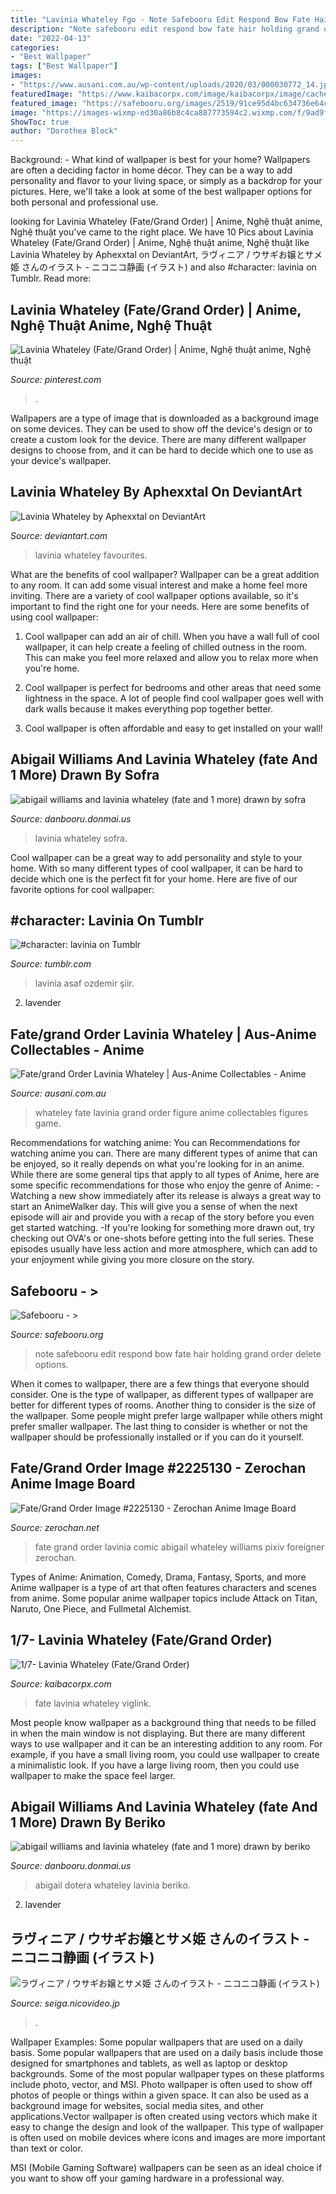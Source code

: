 ```yaml
---
title: "Lavinia Whateley Fgo - Note Safebooru Edit Respond Bow Fate Hair Holding Grand Order Delete Options"
description: "Note safebooru edit respond bow fate hair holding grand order delete options"
date: "2022-04-13"
categories:
- "Best Wallpaper"
tags: ["Best Wallpaper"]
images:
- "https://www.ausani.com.au/wp-content/uploads/2020/03/000030772_14.jpg"
featuredImage: "https://www.kaibacorpx.com/image/kaibacorpx/image/cache/data/all_product_images/product-4142/YCUYWojm1585246566-700x700.jpg"
featured_image: "https://safebooru.org/images/2519/91ce95d4bc634736e64c35c2725baa52edc2f946.jpg?2626231"
image: "https://images-wixmp-ed30a86b8c4ca887773594c2.wixmp.com/f/9ad9f55f-95a7-499b-bc6b-c0348365d9a3/dc7nu8u-19a83436-67be-4eba-a04d-b962e25a341a.jpg/v1/fill/w_786,h_1017,q_70,strp/lavinia_whateley_by_aphexxtal_dc7nu8u-pre.jpg?token=eyJ0eXAiOiJKV1QiLCJhbGciOiJIUzI1NiJ9.eyJzdWIiOiJ1cm46YXBwOiIsImlzcyI6InVybjphcHA6Iiwib2JqIjpbW3siaGVpZ2h0IjoiPD0xMzI2IiwicGF0aCI6IlwvZlwvOWFkOWY1NWYtOTVhNy00OTliLWJjNmItYzAzNDgzNjVkOWEzXC9kYzdudTh1LTE5YTgzNDM2LTY3YmUtNGViYS1hMDRkLWI5NjJlMjVhMzQxYS5qcGciLCJ3aWR0aCI6Ijw9MTAyNCJ9XV0sImF1ZCI6WyJ1cm46c2VydmljZTppbWFnZS5vcGVyYXRpb25zIl19.xtVE7O8Ba_gHXVtuITDGkgKF2d6zYUi2XE3V17ogHI4"
ShowToc: true
author: "Dorothea Block"
---
```



Background: - What kind of wallpaper is best for your home?
Wallpapers are often a deciding factor in home décor. They can be a way to add personality and flavor to your living space, or simply as a backdrop for your pictures. Here, we'll take a look at some of the best wallpaper options for both personal and professional use.

	

		
looking for Lavinia Whateley (Fate/Grand Order) | Anime, Nghệ thuật anime, Nghệ thuật you've came to the right place. We have 10 Pics about Lavinia Whateley (Fate/Grand Order) | Anime, Nghệ thuật anime, Nghệ thuật like Lavinia Whateley by Aphexxtal on DeviantArt, ラヴィニア / ウサギお嬢とサメ姫 さんのイラスト - ニコニコ静画 (イラスト) and also #character: lavinia on Tumblr. Read more:
		
    
## Lavinia Whateley (Fate/Grand Order) | Anime, Nghệ Thuật Anime, Nghệ Thuật

<img loading=lazy src="https://i.pinimg.com/736x/05/e7/aa/05e7aa6d9c0973ecee119e8a616ddc0d.jpg" onerror="this.onerror=null;this.src='https://tse1.mm.bing.net/th?id=OIP.r4tmV5URsfR_WgFCp6TiTAHaJe&amp;pid=15.1';" alt="Lavinia Whateley (Fate/Grand Order) | Anime, Nghệ thuật anime, Nghệ thuật">

_Source: pinterest.com_

>. 

	

Wallpapers are a type of image that is downloaded as a background image on some devices. They can be used to show off the device's design or to create a custom look for the device. There are many different wallpaper designs to choose from, and it can be hard to decide which one to use as your device's wallpaper.

    
## Lavinia Whateley By Aphexxtal On DeviantArt

<img loading=lazy src="https://images-wixmp-ed30a86b8c4ca887773594c2.wixmp.com/f/9ad9f55f-95a7-499b-bc6b-c0348365d9a3/dc7nu8u-19a83436-67be-4eba-a04d-b962e25a341a.jpg/v1/fill/w_786,h_1017,q_70,strp/lavinia_whateley_by_aphexxtal_dc7nu8u-pre.jpg?token=eyJ0eXAiOiJKV1QiLCJhbGciOiJIUzI1NiJ9.eyJzdWIiOiJ1cm46YXBwOiIsImlzcyI6InVybjphcHA6Iiwib2JqIjpbW3siaGVpZ2h0IjoiPD0xMzI2IiwicGF0aCI6IlwvZlwvOWFkOWY1NWYtOTVhNy00OTliLWJjNmItYzAzNDgzNjVkOWEzXC9kYzdudTh1LTE5YTgzNDM2LTY3YmUtNGViYS1hMDRkLWI5NjJlMjVhMzQxYS5qcGciLCJ3aWR0aCI6Ijw9MTAyNCJ9XV0sImF1ZCI6WyJ1cm46c2VydmljZTppbWFnZS5vcGVyYXRpb25zIl19.xtVE7O8Ba_gHXVtuITDGkgKF2d6zYUi2XE3V17ogHI4" onerror="this.onerror=null;this.src='https://tse3.mm.bing.net/th?id=OIP.UeayJriBiDJYyG9wrVit7wHaJl&amp;pid=15.1';" alt="Lavinia Whateley by Aphexxtal on DeviantArt">

_Source: deviantart.com_

>lavinia whateley favourites. 

	

What are the benefits of cool wallpaper?
Wallpaper can be a great addition to any room. It can add some visual interest and make a home feel more inviting. There are a variety of cool wallpaper options available, so it's important to find the right one for your needs. Here are some benefits of using cool wallpaper: 
1. Cool wallpaper can add an air of chill. When you have a wall full of cool wallpaper, it can help create a feeling of chilled outness in the room. This can make you feel more relaxed and allow you to relax more when you're home. 

2. Cool wallpaper is perfect for bedrooms and other areas that need some lightness in the space. A lot of people find cool wallpaper goes well with dark walls because it makes everything pop together better. 

3. Cool wallpaper is often affordable and easy to get installed on your wall!

    
## Abigail Williams And Lavinia Whateley (fate And 1 More) Drawn By Sofra

<img loading=lazy src="https://cdn.donmai.us/sample/f8/02/__abigail_williams_and_lavinia_whateley_fate_and_1_more_drawn_by_sofra__sample-f80286459a444b4922facef689a0632d.jpg" onerror="this.onerror=null;this.src='https://tse2.mm.bing.net/th?id=OIP.bZd-85CSryYhZvFZj36tXQHaFj&amp;pid=15.1';" alt="abigail williams and lavinia whateley (fate and 1 more) drawn by sofra">

_Source: danbooru.donmai.us_

>lavinia whateley sofra. 

	

Cool wallpaper can be a great way to add personality and style to your home. With so many different types of cool wallpaper, it can be hard to decide which one is the perfect fit for your home. Here are five of our favorite options for cool wallpaper: 

    
## #character: Lavinia On Tumblr

<img loading=lazy src="https://64.media.tumblr.com/f351acf2790ace38cf5e1f70b34785ff/tumblr_oeobz9AZ1w1sn2wqko2_1280.jpg" onerror="this.onerror=null;this.src='https://tse2.mm.bing.net/th?id=OIP.ktH113CoTZmV7PIN0Hz-4wHaHa&amp;pid=15.1';" alt="#character: lavinia on Tumblr">

_Source: tumblr.com_

>lavinia asaf ozdemir şiir. 

	

2. lavender 

    
## Fate/grand Order Lavinia Whateley | Aus-Anime Collectables - Anime

<img loading=lazy src="https://www.ausani.com.au/wp-content/uploads/2020/03/000030772_14.jpg" onerror="this.onerror=null;this.src='https://tse1.mm.bing.net/th?id=OIP.kw09Eo2imoNJpnjt0DLvogHaFj&amp;pid=15.1';" alt="Fate/grand Order Lavinia Whateley | Aus-Anime Collectables - Anime">

_Source: ausani.com.au_

>whateley fate lavinia grand order figure anime collectables figures game. 

	

Recommendations for watching anime: You can
Recommendations for watching anime you can. There are many different types of anime that can be enjoyed, so it really depends on what you're looking for in an anime. While there are some general tips that apply to all types of Anime, here are some specific recommendations for those who enjoy the genre of Anime: 
-Watching a new show immediately after its release is always a great way to start an AnimeWalker day. This will give you a sense of when the next episode will air and provide you with a recap of the story before you even get started watching. 
-If you're looking for something more drawn out, try checking out OVA's or one-shots before getting into the full series. These episodes usually have less action and more atmosphere, which can add to your enjoyment while giving you more closure on the story.

    
## Safebooru - &gt;

<img loading=lazy src="https://safebooru.org/images/2519/91ce95d4bc634736e64c35c2725baa52edc2f946.jpg?2626231" onerror="this.onerror=null;this.src='https://tse4.mm.bing.net/th?id=OIP.F_jtG0-uFlx4yu_3P4xxUgHaF2&amp;pid=15.1';" alt="Safebooru - &gt;">

_Source: safebooru.org_

>note safebooru edit respond bow fate hair holding grand order delete options. 

	

When it comes to wallpaper, there are a few things that everyone should consider. One is the type of wallpaper, as different types of wallpaper are better for different types of rooms. Another thing to consider is the size of the wallpaper. Some people might prefer large wallpaper while others might prefer smaller wallpaper. The last thing to consider is whether or not the wallpaper should be professionally installed or if you can do it yourself.

    
## Fate/Grand Order Image #2225130 - Zerochan Anime Image Board

<img loading=lazy src="https://static.zerochan.net/Fate.Grand.Order.full.2225130.jpg" onerror="this.onerror=null;this.src='https://tse4.mm.bing.net/th?id=OIP.LdLwm8Z2E5Ce9THU0mMM6wHaKo&amp;pid=15.1';" alt="Fate/Grand Order Image #2225130 - Zerochan Anime Image Board">

_Source: zerochan.net_

>fate grand order lavinia comic abigail whateley williams pixiv foreigner zerochan. 

	

Types of Anime: Animation, Comedy, Drama, Fantasy, Sports, and more
Anime wallpaper is a type of art that often features characters and scenes from anime. Some popular anime wallpaper topics include Attack on Titan, Naruto, One Piece, and Fullmetal Alchemist.

    
## 1/7- Lavinia Whateley (Fate/Grand Order)

<img loading=lazy src="https://www.kaibacorpx.com/image/kaibacorpx/image/cache/data/all_product_images/product-4142/YCUYWojm1585246566-700x700.jpg" onerror="this.onerror=null;this.src='https://tse4.mm.bing.net/th?id=OIP.6ROlaVebGcrh9pvvtcv5CAHaHa&amp;pid=15.1';" alt="1/7- Lavinia Whateley (Fate/Grand Order)">

_Source: kaibacorpx.com_

>fate lavinia whateley viglink. 

	

Most people know wallpaper as a background thing that needs to be filled in when the main window is not displaying. But there are many different ways to use wallpaper and it can be an interesting addition to any room. For example, if you have a small living room, you could use wallpaper to create a minimalistic look. If you have a large living room, then you could use wallpaper to make the space feel larger.

    
## Abigail Williams And Lavinia Whateley (fate And 1 More) Drawn By Beriko

<img loading=lazy src="https://cdn.donmai.us/sample/b5/9c/sample-b59c3e52c37146e23d5cb15deb5ecd1e.jpg" onerror="this.onerror=null;this.src='https://tse2.mm.bing.net/th?id=OIP.c0FhkZa1V_63_-pI1RUzQAHaKt&amp;pid=15.1';" alt="abigail williams and lavinia whateley (fate and 1 more) drawn by beriko">

_Source: danbooru.donmai.us_

>abigail dotera whateley lavinia beriko. 

	

2. lavender 

    
## ラヴィニア / ウサギお嬢とサメ姫 さんのイラスト - ニコニコ静画 (イラスト)

<img loading=lazy src="https://lohas.nicoseiga.jp/thumb/7718086i?1513508838" onerror="this.onerror=null;this.src='https://tse2.mm.bing.net/th?id=OIP.25uwwViyxocCrcTpgP1R2gHaI5&amp;pid=15.1';" alt="ラヴィニア / ウサギお嬢とサメ姫 さんのイラスト - ニコニコ静画 (イラスト)">

_Source: seiga.nicovideo.jp_

>. 

	

Wallpaper Examples: Some popular wallpapers that are used on a daily basis.
Some popular wallpapers that are used on a daily basis include those designed for smartphones and tablets, as well as laptop or desktop backgrounds. Some of the most popular wallpaper types on these platforms include photo, vector, and MSI. 
Photo wallpaper is often used to show off photos of people or things within a given space. It can also be used as a background image for websites, social media sites, and other applications.Vector wallpaper is often created using vectors which make it easy to change the design and look of the wallpaper. This type of wallpaper is often used on mobile devices where icons and images are more important than text or color. 

MSI (Mobile Gaming Software) wallpapers can be seen as an ideal choice if you want to show off your gaming hardware in a professional way.


